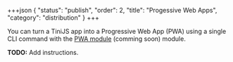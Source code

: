 +++json
{
  "status": "publish",
  "order": 2,
  "title": "Progessive Web Apps",
  "category": "distribution"
}
+++

You can turn a TiniJS app into a Progressive Web App (PWA) using a single CLI command with the [PWA module](/module/pwa) (comming soon) module.

**TODO:** Add instructions.
